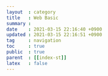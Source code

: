 ```yaml
---
layout  : category
title   : Web Basic
summary : 
date    : 2021-03-15 22:16:40 +0900
updated : 2021-03-15 22:16:51 +0900
tag     : navigation
toc     : true
public  : true
parent  : [[index-st]]
latex   : false
---
```

